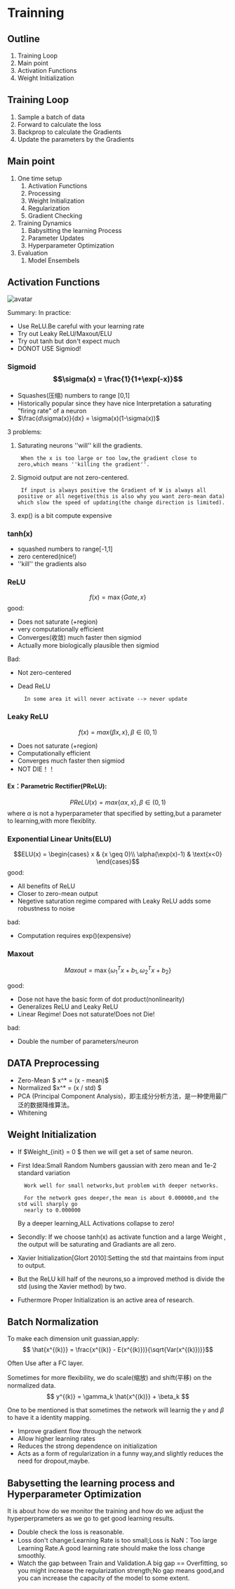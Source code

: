 #  Trainning

## Outline

1. Training Loop
2. Main point
3. Activation Functions
4. Weight Initialization


## Training Loop
1. Sample a batch of data
2. Forward to calculate the loss
3. Backprop to calculate the Gradients
4. Update the parameters by the Gradients

## Main point
1. One time setup
   1. Activation Functions
   2. Processing
   3. Weight Initialization
   4. Regularization
   5. Gradient Checking
2. Training Dynamics
   1. Babysitting the learning Process
   2. Parameter Updates
   3. Hyperparameter Optimization
3. Evaluation
   1. Model Ensembels
   
## Activation Functions

![avatar](./ActivationFunc.png)

Summary:
In practice:
   - Use ReLU.Be careful with your learning rate
   - Try out Leaky ReLU/Maxout/ELU
   - Try out tanh but don't expect much
   - DONOT USE Sigmiod!
###  Sigmoid $$\sigma(x) = \frac{1}{1+\exp(-x)}$$
   - Squashes(压缩) numbers to range [0,1]
   - Historically popular since they have nice Interpretation a saturating "firing rate" of a neuron
   - $\frac{d\sigma(x)}{dx} = \sigma(x)(1-\sigma(x))$

3 problems:
1. Saturating neurons ''will'' kill the gradients.
        
        When the x is too large or too low,the gradient close to zero,which means ''killing the gradient''.

2. Sigmoid output are not zero-centered.
        
        If input is always positive the Gradient of W is always all positive or all negetive(this is also why you want zero-mean data) which slow the speed of updating(the change direction is limited).

3. exp() is a bit compute expensive

### tanh(x)
- squashed numbers to range[-1,1]
- zero centered(nice!)
- ''kill'' the gradients also
  
### ReLU 
$$f(x) = \max\{ Gate, x\}$$
good:
- Does not saturate (+region)
- very computationally efficient
- Converges(收敛) much faster then sigmiod
- Actually more biologically plausible then sigmiod

Bad:
- Not zero-centered
- Dead ReLU
        
        In some area it will never activate --> never update

### Leaky ReLU
$$f(x) = max\{\beta x,x\},\beta\in(0,1)$$
- Does not saturate (+region)
- Computationally efficient
- Converges much faster then sigmiod
- NOT DIE！！

#### Ex：Parametric Rectifier(PReLU):
$$PReLU(x) = max\{\alpha x,x\},\beta\in(0,1)$$
where $\alpha$ is not a hyperparameter that specified by setting,but a parameter to learning,with more flexiblity.

### Exponential Linear Units(ELU)
$$ELU(x) = \begin{cases}
            x & {x \geq 0}\\
            \alpha(\exp(x)-1) & \text{x<0}
            \end{cases}$$
good:            
- All benefits of ReLU
- Closer to zero-mean output
- Negetive saturation regime compared with Leaky ReLU adds some robustness to noise

bad:
- Computation requires exp()(expensive)

### Maxout 
$$Maxout = \max\{\omega^T_1x+b_1,\omega^T_2x+b_2\}$$

good:
- Dose not have the basic form of dot product(nonlinearity)
- Generalizes ReLU and Leaky ReLU
- Linear Regime! Does not saturate!Does not Die!

bad:
- Double the number of parameters/neuron

## DATA Preprocessing
- Zero-Mean $ x^* = (x - mean)$
- Normalized $x^* = (x / std) $
- PCA (Principal Component Analysis)，即主成分分析方法，是一种使用最广泛的数据降维算法。
- Whitening

## Weight Initialization
- If $Weight_{init} = 0 $ then we will get a set of same neuron.
- First Idea:Small Random Numbers gaussian with zero mean and 1e-2 standard variation
    
        Work well for small networks,but problem with deeper networks.

        For the network goes deeper,the mean is about 0.000000,and the std will sharply go
        nearly to 0.000000

    By a deeper learning,ALL Activations collapse to zero!
- Secondly: If we choose tanh(x) as activate function and a large Weight , the output will be saturating and Gradiants are all zero.
- Xavier Initialization[Glort 2010]:Setting the std that maintains from input to output.
- But the ReLU kill half of the neurons,so a improved method is divide the std (using the Xavier method) by two.
- Futhermore Proper Initialization is an active area of research.

## Batch Normalization
To make each dimension unit guassian,apply:
$$ \hat{x^{(k)}} = \frac{x^{(k)} - E(x^{(k)})}{\sqrt{Var(x^{(k)})}}$$

Often Use after a FC layer.

Sometimes for more flexibility, we do scale(缩放) and shift(平移) on the normalized data.
$$ y^{(k)} = \gamma_k \hat{x^{(k)}} + \beta_k $$

One to be mentioned is that sometimes the network will learnig the $\gamma$ and $\beta$ to have it a identity mapping.

- Improve gradient flow through the network
- Allow higher learning rates
- Reduces the strong dependence on initialization
- Acts as a form of regularization in a funny way,and slightly reduces the need for dropout,maybe.

## Babysetting the learning process and Hyperparameter Optimization
It is about how do we monitor the training and how do we adjust the hyperperprameters as we go to get good learning results.
- Double check the loss is reasonable.
- Loss don't change:Learning Rate is too small;Loss is NaN：Too large Learning Rate.A good learning rate should make the loss change smoothly.
- Watch the gap between Train and Validation.A big gap == Overfitting, so you might increase the regularization strength;No gap means good,and you can increase the capacity of the model to some extent.